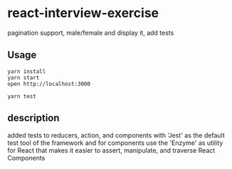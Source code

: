 # react-interview-exercise
 pagination support, male/female and display it, add tests

## Usage

```
yarn install
yarn start
open http://localhost:3000

yarn test
```

## description

added tests to reducers, action, and components with 'Jest' as the default  test tool of the framework
and for components use the 'Enzyme' as utility for React that makes it easier to assert, manipulate, and traverse React Components
